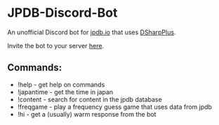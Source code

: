 # JPDB-Discord-Bot
An unofficial Discord bot for [jpdb.io](https://jpdb.io/) that uses [DSharpPlus](https://github.com/DSharpPlus/DSharpPlus).

Invite the bot to your server [here](https://discord.com/api/oauth2/authorize?client_id=874240645995331585&permissions=68672&scope=bot).

## Commands:
* !help - get help on commands
* !japantime - get the time in japan
* !content - search for content in the jpdb database
* !freqgame - play a frequency guess game that uses data from jpdb
* !hi - get a (usually) warm response from the bot
